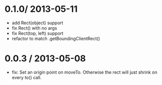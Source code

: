 
0.1.0/ 2013-05-11 
==================

  * add Rect(object) support
  * fix Rect() with no args
  * fix Rect(top, left) support
  * refactor to match .getBoundingClientRect()

0.0.3 / 2013-05-08 
==================

  * fix: Set an origin point on moveTo. Otherwise the rect will just shrink on every to() call.
